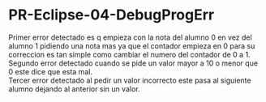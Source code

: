 # PR-Eclipse-04-DebugProgErr
Primer error detectado es q empieza con la nota del alumno 0 en vez del alumno 1 pidiendo una nota mas ya que el contador empieza en 0 para su correccion es tan simple como cambiar el numero del contador de 0 a 1.
</br>
Segundo error detectado cuando se pide un valor mayor a 10 o menor que 0 este dice que esta mal.
</br>
Tercer error detectado al pedir un valor incorrecto este pasa al siguiente alumno dejando al anterior sin un valor.
